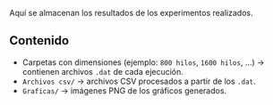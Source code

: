 Aquí se almacenan los resultados de los experimentos realizados.

## Contenido
- Carpetas con dimensiones (ejemplo: `800 hilos`, `1600 hilos`, …) → contienen archivos `.dat` de cada ejecución.
- `Archivos csv/` → archivos CSV procesados a partir de los `.dat`.
- `Graficas/` → imágenes PNG de los gráficos generados.